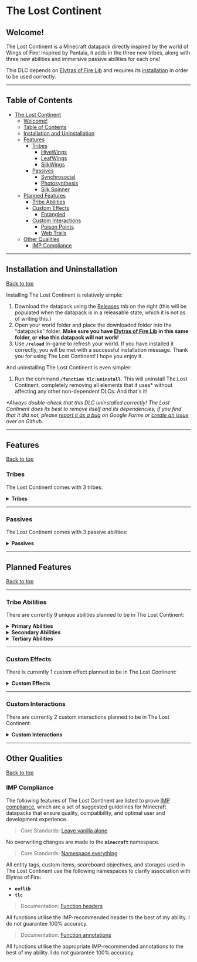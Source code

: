 # The Lost Continent

## Welcome!

The Lost Continent is a Minecraft datapack directly inspired by the world of Wings of Fire! Inspired by Pantala, it adds in the three new tribes, along with three new abilities and immersive passive abilities for each one!

This DLC depends on [Elytras of Fire Lib](https://github.com/iHeronGH/Elytras-of-Fire-Lib) and requires its [installation](#installation-and-uninstallation) in order to be used correctly.

---

## Table of Contents

- [The Lost Continent](#the-lost-continent)
  - [Welcome!](#welcome)
  - [Table of Contents](#table-of-contents)
  - [Installation and Uninstallation](#installation-and-uninstallation)
  - [Features](#features)
    - [Tribes](#tribes)
      - [HiveWings](#hivewings)
      - [LeafWings](#leafwings)
      - [SilkWings](#silkwings)
    - [Passives](#passives)
      - [Synchrosocial](#synchrosocial)
      - [Photosynthesis](#photosynthesis)
      - [Silk Spinner](#silk-spinner)
  - [Planned Features](#planned-features)
    - [Tribe Abilities](#tribe-abilities)
    - [Custom Effects](#custom-effects)
      - [Entangled](#entangled)
    - [Custom Interactions](#custom-interactions)
      - [Poison Points](#poison-points)
      - [Web Trails](#web-trails)
  - [Other Qualities](#other-qualities)
    - [IMP Compliance](#imp-compliance)

---

## Installation and Uninstallation

[Back to top](#)

Installing The Lost Continent is relatively simple:

1. Download the datapack using the [Releases](https://github.com/iHeronGH/The-Lost-Continent/releases) tab on the right (this will be populated when the datapack is in a releasable state, which it is not as of writing this.)
2. Open your world folder and place the downloaded folder into the "datapacks" folder. **Make sure you have [Elytras of Fire Lib](https://github.com/iHeronGH/Elytras-of-Fire-Lib/releases) in this same folder, or else this datapack will not work!**
3. Use **`/reload`** in-game to refresh your world. If you have installed it correctly, you will be met with a successful installation message. Thank you for using The Lost Continent! I hope you enjoy it.

And uninstalling The Lost Continent is even simpler:

1. Run the command **`/function tlc:uninstall`**. This will uninstall The Lost Continent, completely removing all elements that it uses\* without affecting any other non-dependent DLCs. And that's it!

 *\*Always double-check that this DLC uninstalled correctly! The Lost Continent does its best to remove itself and its dependencies; if you find that it did not, please [report it as a bug](https://docs.google.com/forms/d/e/1FAIpQLSfm4wEvcERhBCxIhuzV7Gi4yX_sYCBn8zpUE2acBfyOEFW7OA/viewform?usp=sf_link) on Google Forms or [create an issue](https://github.com/iHeronGH/The-Lost-Continent/issues) over on Github.*

---

## Features

[Back to top](#)

### Tribes

The Lost Continent comes with 3 tribes:

<details>

**<summary> Tribes </summary>**

[Back to top](#)

#### HiveWings

> *"The HiveWings are a cooperative bunch, able to work together in unison to accomplish great things. Between the wicked stingers they wield and the foul stench they can weaponize, even alone they are ferocious combatants, but together they are unstoppable."*
> *\- C*

Passive Abilities: [Synchrosocial](#synchrosocial)<br>
Primary Ability: [Acid Spray](#tribe-abilities)<br>
Secondary Ability: [Hive Mind](#tribe-abilities)<br>
Tertiary Ability: [Sting Strike](#tribe-abilities)

Innate Attributes:

- Strength 2

#### LeafWings

> *"The LeafWings are the epitome of adaptation. Having lost their forest homes to a savage war, they've honed their affinity for nature over thousands of years in the form of Leafspeak, and by using this they can converse with and command flora to uncanny degrees."*
> *\- C*

Passive Abilities: [Photosynthesis](#photosynthesis)<br>
Primary Ability: [Fury Shift](#tribe-abilities)<br>
Secondary Ability: [Leafspeak](#tribe-abilities)<br>
Tertiary Ability: [Venom Aura](#tribe-abilities)

Innate Attributes:

- Speed 1
- Strength 1

#### SilkWings

> *"The SilkWings are a deceptively passive tribe. Able to produce silk stronger than nearly any other material known to dragonkind, they use this to ensnare prey and opponents alike. Angering a SilkWing takes guts, time... and a lot of stupidity."*
> *\- C*

Passive Abilities: [Silk Spinner](#silk-spinner)<br>
Primary Ability: [Silk Shot](#tribe-abilities)<br>
Secondary Ability: [Sense](#tribe-abilities)<br>
Tertiary Ability: [Webbing](#tribe-abilities)

Innate Attributes:

- Speed 2

</details>

---

### Passives

The Lost Continent comes with 3 passive abilities:

<details>

**<summary> Passives </summary>**

[Back to top](#)

#### Synchrosocial

Synchrosocial is a [HiveWing](#hivewings) passive ability. It gives varying levels of Speed depending on how many other HiveWings are around the user.

| Level |     Activation     |    Effect    | Charge Duration | Cooldown |
| :---: | :----------------: | :----------: | :-------------: | :------: |
|   1   | 2 nearby HiveWings | Speed 1 (1s) |       ---       |   ---    |
|   2   | 3 nearby HiveWings | Speed 2 (3s) |       ---       |   ---    |
|   3   | 4 nearby HiveWings | Speed 3 (5s) |       ---       |   ---    |

#### Photosynthesis

Photosynthesis is a [LeafWing](#leafwings) passive ability. It gives variable levels of Regeneration depending on the time of day.

| Level |             Activation             |                  Effect                  | Charge Duration | Cooldown |
| :---: | :--------------------------------: | :--------------------------------------: | :-------------: | :------: |
|   1   |   Time is between dawn and dusk    |           Regeneration 2 (2s)            |       ---       |   20s    |

#### Silk Spinner

Silk Spinner is a [SilkWing](#silkwings) passive ability. It has special interactions with certain abilities and can have its charge rate increased by different means.

| Level |      Activation       |                              Effect                               | Charge Duration | Cooldown |
| :---: | :-------------------: | :---------------------------------------------------------------: | :-------------: | :------: |
|   1   | Charges automatically |  Silk Shot becomes Silk Snipe, shooting a straight line of silk   |       3s        |   ---    |
|   2   | Charges automatically |  Silk Shot becomes Silk Snipe, shooting a straight line of silk   |       4s        |   ---    |
|   3   | Charges automatically |  Silk Shot becomes Silk Snipe, shooting a straight line of silk   |       5s        |   ---    |
|   4   | Charges automatically | Silk Shot becomes Silk Burst, blasting three arcing lines of silk |       6s        |   ---    |
|   5   | Charges automatically | Silk Shot becomes Silk Burst, blasting three arcing lines of silk |       6s        |   ---    |

</details>

---

## Planned Features

[Back to top](#)

---

### Tribe Abilities

There are currently 9 unique abilities planned to be in The Lost Continent:

<details>

**<summary> Primary Abilities </summary>**

[Back to top](#)

|  Ability   |         Tribes          | Cooldown |     Activation      |                    Self Effects                     |                                                         Enemy Effects                                                          |
| :--------: | :---------------------: | :------: | :-----------------: | :-------------------------------------------------: | :----------------------------------------------------------------------------------------------------------------------------: |
| Acid Spray | [HiveWings](#hivewings) |   10s    | Sneak + Right-click |                         ---                         |                                                 Wither 3 (2s)<br>Nausea 1 (8s)                                                 |
| Fury Shift | [LeafWings](#leafwings) |   10s    | Sneak + Right-click |                         ---                         |            **Poison Dart Mode:**<br>Poison 2 (3s)<br><br>**Sap Sling Mode:**<br>Slowness 3 (4s)<br>Weakness 1 (4s)             |
| Fury Shift | [LeafWings](#leafwings) |   ---    |     Right-click     | Toggles between Poison Dart mode and Sap Sling mode |                                                              ---                                                               |
| Silk Shot  | [SilkWings](#silkwings) |   10s    | Sneak + Right-click |         Consumes 3 charges of Silk Spinner          | **Silk Snipe:**<br>Slowness 3 (4s)<br>Mining Fatigue 1 (4s)<br><br>**Silk Burst:**<br>Slowness 3 (4s)<br>Mining Fatigue 2 (4s) |

</details>

<details>

**<summary> Secondary Abilities </summary>**

[Back to top](#)

|  Ability  |         Tribes          | Cooldown | Activation  |                                                                                                              Self Effects                                                                                                              |                                       Enemy Effects                                       |
| :-------: | :---------------------: | :------: | :---------: | :------------------------------------------------------------------------------------------------------------------------------------------------------------------------------------------------------------------------------------: | :---------------------------------------------------------------------------------------: |
| Hive Mind | [HiveWings](#hivewings) |   24s    | Right-click | Strength 2 (6s)<br><br>**[Hive Mind](#synchrosocial) 1:**<br>Speed 2 (6s)<br><br>**[Hive Mind](#synchrosocial) 2:**<br>Speed 3 (6s)<br><br>**[Hive Mind](#synchrosocial) 3:**<br>Speed 3 (6s)<br>Nearby HiveWings gain Strength 2 (6s) |                                            ---                                            |
| Leafspeak | [LeafWings](#leafwings) |   24s    | Right-click |                                                                                                           Resistance 1 (6s)                                                                                                            | Summons 3 Poison Points randomly placed within a short radius, each lasting for 8 seconds |
|   Sense   | [SilkWings](#silkwings) |   ---    |    Hold     |                                                                   Creates aural and visual indicators detecting nearby enemies, growing in frequency with proximity                                                                    |                                            ---                                            |

</details>

<details>

**<summary> Tertiary Abilities </summary>**

[Back to top](#)

|   Ability    |         Tribes          | Cooldown | Activation |          Self Effects           |                      Enemy Effects                      |
| :----------: | :---------------------: | :------: | :--------: | :-----------------------------: | :-----------------------------------------------------: |
| Sting Strike | [HiveWings](#hivewings) |   40s    |   Melee    |               ---               | **Paralysis Mode:**<br>Slowness 5 (8s)<br><br>**:**<br> |
|  Venom Aura  | [LeafWings](#leafwings) |   12s    |   Melee    |               ---               |                           ---                           |
|   Webbing    | [SilkWings](#silkwings) |   12s    |   Melee    |               ---               |     Slowness 3 (6s)<br>[Entangled](#entangled) (6s)     |
|   Webbing    | [SilkWings](#silkwings) |   ---    |    Hold    | Silk Spinner charges 33% faster |                           ---                           |

</details>

---

### Custom Effects

There is currently 1 custom effect planned to be in The Lost Continent:

<details>

**<summary> Custom Effects </summary>**

[Back to top](#)

#### Entangled

Entangled is a custom effect that forces those affected by it to leave a path of [Web Trails](#web-trails).

|           Ability           | Level |      Interaction       |
| :-------------------------: | :---: | :--------------------: |
| [Webbing](#tribe-abilities) |   1   | Applies Entangled (6s) |

</details>

---

### Custom Interactions

There are currently 2 custom interactions planned to be in The Lost Continent:

<details>

**<summary> Custom Interactions </summary>**

[Back to top](#)

#### Poison Points

Poison Points are decently-sized pools of toxins that inflict nasty effects on those who wander into them.

|     Tribe     |           Interaction            |
| :-----------: | :------------------------------: |
| Non-LeafWings | Poison 4 (2s)<br>Slowness 2 (2s) |

#### Web Trails

Web Trails are small blobs of silk left behind by those affected by Entangled. While most tribes caught in them will be negatively affected, SilkWings can use these webs to gain special buffs.

|     Tribe     |                   Interaction                   |
| :-----------: | :---------------------------------------------: |
| Non-SilkWings |                 Slowness 2 (3s)                 |
|   SilkWings   | Speed 3 (3s)<br>Silk Spinner charges 20% faster |

</details>

---

## Other Qualities

[Back to top](#)

### IMP Compliance

The following features of The Lost Continent are listed to prove [IMP compliance](https://github.com/Arcensoth/imp-spec), which are a set of suggested guidelines for Minecraft datapacks that ensure quality, compatibility, and optimal user and development experience.

> Core Standards: [Leave vanilla alone](https://github.com/Arcensoth/imp-spec/blob/master/docs/imp_core.md#1-leave-vanilla-alone)

No overwriting changes are made to the **`minecraft`** namespace.

> Core Standards: [Namespace everything](https://github.com/Arcensoth/imp-spec/blob/master/docs/imp_core.md#2-namespace-everything)

All entity tags, custom items, scoreboard objectives, and storages used in The Lost Continent use the following namespaces to clarify association with Elytras of Fire:

- **`eoflib`**
- **`tlc`**

> Documentation: [Function headers](https://github.com/Arcensoth/imp-spec/blob/master/docs/imp_doc.md#function-headers)

All functions utilise the IMP-recommended header to the best of my ability. I do not guarantee 100% accuracy.

> Documentation: [Function annotations](https://github.com/Arcensoth/imp-spec/blob/master/docs/imp_doc.md#function-annotations)

All functions utilise the appropriate IMP-recommended annotations to the best of my ability. I do not guarantee 100% accuracy.
